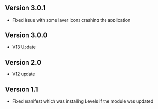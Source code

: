 ## Version 3.0.1
- Fixed issue with some layer icons crashing the application

## Version 3.0.0
- V13 Update

## Version 2.0
- V12 update

## Version 1.1
- Fixed manifest which was installing Levels if the module was updated

